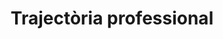 ---
title: "Trajectòria professional"  # Add a page title.
summary: "Trajectòria professional."  # Add a page description.
type: "widget_page"  # Page type is a Widget Page
url: "equip/fisiquimicament/rodrigo-alcaraz-de-la-osa/trayectoria-professional"
---